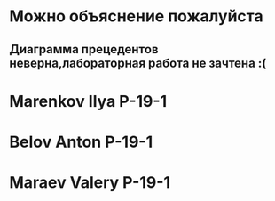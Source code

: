 # Можно объяснение пожалуйста
## Диаграмма прецедентов неверна,лабораторная работа не зачтена :(
# Marenkov Ilya P-19-1
# Belov Anton P-19-1
# Maraev Valery P-19-1

